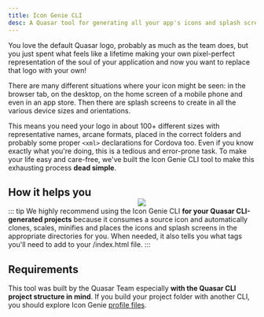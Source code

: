 ```yaml
---
title: Icon Genie CLI
desc: A Quasar tool for generating all your app's icons and splash screens in 100+ formats.
---
```


You love the default Quasar logo, probably as much as the team does, but you just spent what feels like a lifetime making your own pixel-perfect representation of the soul of your application and now you want to replace that logo with your own!

There are many different situations where your icon might be seen: in the browser tab, on the desktop, on the home screen of a mobile phone and even in an app store. Then there are splash screens to create in all the various device sizes and orientations.

This means you need your logo in about 100+ different sizes with representative names, arcane formats, placed in the correct folders and probably some proper `<xml>` declarations for Cordova too. Even if you know exactly what you're doing, this is a tedious and error-prone task. To make your life easy and care-free, we've built the Icon Genie CLI tool to make this exhausting process **dead simple**.

<img src="https://cdn.quasar.dev/img/iconfactory.png" style="float:right;max-width:15%;min-width:240px;padding-top:40px">

## How it helps you

::: tip
We highly recommend using the Icon Genie CLI **for your Quasar CLI-generated projects** because it consumes a source icon and automatically clones, scales, minifies and places the icons and splash screens in the appropriate directories for you. When needed, it also tells you what tags you'll need to add to your /index.html file.
:::

## Requirements

This tool was built by the Quasar Team especially **with the Quasar CLI project structure in mind**. If you build your project folder with another CLI, you should explore Icon Genie [profile files](/icongenie/profile-files).
